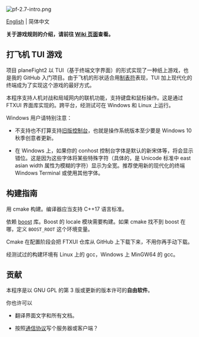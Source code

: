 ![pf-2.7-intro.png](https://s2.loli.net/2022/02/20/XNugP8YHGcepD54.png)

[English](README.md) | 简体中文

**关于游戏规则的介绍，请前往 [Wiki 页面](https://github.com/Zjl37/planeFight2/wiki/%E6%B8%B8%E6%88%8F%E4%BB%8B%E7%BB%8D)查看。**

## 打飞机 TUI 游戏

项目 planeFight2 以 TUI（基于终端文字界面）的形式实现了一种纸上游戏，也是我的 GitHub 入门项目。由于飞机的形状适合用[制表符](https://unicode-table.com/cn/blocks/box-drawing/)表现，TUI 加上现代化的终端成为了实现这个游戏的最好方式。

本程序支持人机对战和局域网内的联机功能，支持键盘和鼠标操作。这是通过 FTXUI 界面库实现的。跨平台，经测试可在 Windows 和 Linux 上运行。

Windows 用户请特别注意：

- 不支持也不打算支持[旧版控制台](https://go.microsoft.com/fwlink/?LinkId=871150)，也就是操作系统版本至少要是 Windows 10 秋季创意者更新。

- 在 Windows 上，如果你的 conhost 控制台字体是默认的新宋体等，将会显示错位。这是因为这些字体将某些特殊字符（具体的，是 Unicode 标准中 east asian width 属性为模糊的字符）显示为全宽。推荐使用新的现代化的终端 Windows Terminal 或使用其他字体。

## 构建指南

用 cmake 构建。编译器应当支持 C++17 语言标准。

依赖 [boost](https://www.boost.org/) 库。Boost 的 locale 模块需要构建。如果 cmake 找不到 boost 在哪，定义 `BOOST_ROOT` 这个环境变量。

Cmake 在配置阶段会把 FTXUI 仓库从 GitHub 上下载下来，不用你再手动下载。

经测试过的构建环境有 Linux 上的 gcc，Windows 上 MinGW64 的 gcc。

## 贡献

本程序是以 GNU GPL 的第 3 版或更新的版本许可的**自由软件**。

你也许可以

- 翻译界面文字和所有文档。

- 按照[通信协议](doc/networkProtocol.md)写个服务器或客户端？
